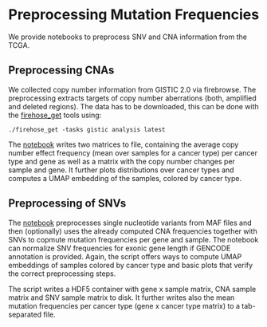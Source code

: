 # Preprocessing Mutation Frequencies
We provide notebooks to preprocess SNV and CNA information from the TCGA.

## Preprocessing CNAs
We collected copy number information from GISTIC 2.0 via firebrowse. The preprocessing extracts targets of copy number
aberrations (both, amplified and deleted regions). The data has to be downloaded, this can be done with the
[firehose_get](https://confluence.broadinstitute.org/display/GDAC/Download) tools using:
```
./firehose_get -tasks gistic analysis latest
```
The [notebook](preprocess_cnas.ipynb) writes two matrices to file,
containing the average copy number effect frequency (mean over samples for a cancer type) per cancer type and gene as well as
a matrix with the copy number changes per sample and gene. It further plots distributions over cancer types and computes a UMAP
embedding of the samples, colored by cancer type.

## Preprocessing of SNVs
The [notebook](preprocess_mutation_freqs.ipynb) preprocesses single nucleotide variants from MAF files and then
(optionally) uses the already computed CNA frequencies together with SNVs to copmute mutation frequencies per gene and sample.
The notebook can normalize SNV frequencies for exonic gene length if GENCODE annotation is provided.
Again, the script offers ways to compute UMAP embeddings of samples colored by cancer type and basic plots that verify the
correct preprocessing steps.

The script writes a HDF5 container with gene x sample matrix, CNA sample matrix and SNV sample matrix to disk. It further
writes also the mean mutation frequencies per cancer type (gene x cancer type matrix) to a tab-separated file.
